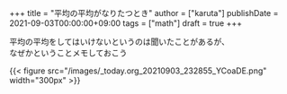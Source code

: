 +++
title = "平均の平均がなりたつとき"
author = ["karuta"]
publishDate = 2021-09-03T00:00:00+09:00
tags = ["math"]
draft = true
+++

平均の平均をしてはいけないというのは聞いたことがあるが、  
なぜかということメモしておこう  

<!--more-->  

{{< figure src="/images/_today.org_20210903_232855_YCoaDE.png" width="300px" >}}  

